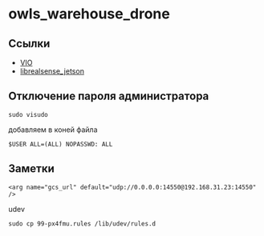 # owls_warehouse_drone

## Ссылки 

-  [VIO](https://github.com/Auterion/VIO)
-  [librealsense_jetson](https://github.com/IntelRealSense/librealsense/blob/master/doc/installation_jetson.md)

## Отключение пароля администратора

    sudo visudo
    
добавляем в коней файла

    $USER ALL=(ALL) NOPASSWD: ALL
    
## Заметки

    <arg name="gcs_url" default="udp://0.0.0.0:14550@192.168.31.23:14550" />
    
udev

    sudo cp 99-px4fmu.rules /lib/udev/rules.d
